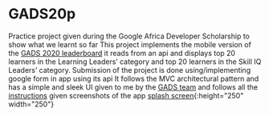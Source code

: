 # GADS20p
Practice project given during the Google Africa Developer Scholarship to show what we learnt so far
This project implements the mobile version of the [GADS 2020 leaderboard](https://community.andela.com/index.php/leadership-board/)
it reads from an api and displays top 20 learners in the Learning Leaders’ category and top 20 learners in the Skill IQ Leaders’ category.
Submission of the project is done using/implementing google form in app using its api
It follows the MVC architectural pattern and has a simple and sleek UI given to me by the [GADS team](https://drive.google.com/drive/folders/1l-huMnFzu0Lh_olBCzHgovsUCwbKouMb?usp=sharing) 
and follows all the [instructions](https://docs.google.com/document/d/1KS003bk1a-2bOfUnhXvnOPoHfPuKtdkTAQ_APljjgWc/edit) given
screenshots of the app
[splash screen](https://user-images.githubusercontent.com/35783049/91920240-5e686f80-ecc0-11ea-93ff-a1412d6517a6.png){:height="250" width="250"}
